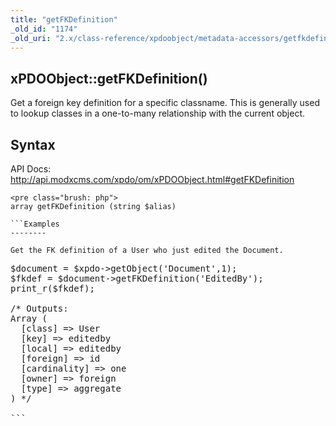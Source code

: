 ```yaml
---
title: "getFKDefinition"
_old_id: "1174"
_old_uri: "2.x/class-reference/xpdoobject/metadata-accessors/getfkdefinition"
---
```


xPDOObject::getFKDefinition()
-----------------------------

Get a foreign key definition for a specific classname. This is generally used to lookup classes in a one-to-many relationship with the current object.

Syntax
------

API Docs: <http://api.modxcms.com/xpdo/om/xPDOObject.html#getFKDefinition>

```
<pre class="brush: php">
array getFKDefinition (string $alias)

```Examples
--------

Get the FK definition of a User who just edited the Document.

```
<pre class="brush: php">
$document = $xpdo->getObject('Document',1);
$fkdef = $document->getFKDefinition('EditedBy');
print_r($fkdef);

/* Outputs:
Array ( 
  [class] => User
  [key] => editedby
  [local] => editedby
  [foreign] => id
  [cardinality] => one
  [owner] => foreign
  [type] => aggregate 
) */

```